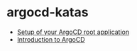 # argocd-katas

* [Setup of your ArgoCD root application](setup.md)
* [Introduction to ArgoCD](intro.md)
